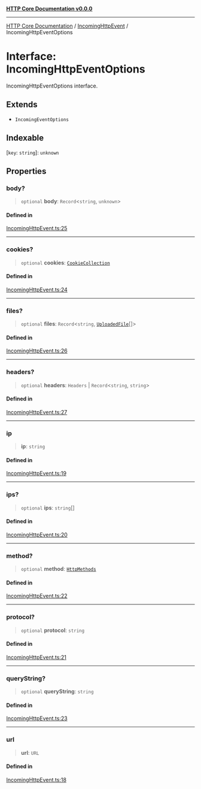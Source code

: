 [**HTTP Core Documentation v0.0.0**](../../README.md)

***

[HTTP Core Documentation](../../modules.md) / [IncomingHttpEvent](../README.md) / IncomingHttpEventOptions

# Interface: IncomingHttpEventOptions

IncomingHttpEventOptions interface.

## Extends

- `IncomingEventOptions`

## Indexable

 \[`key`: `string`\]: `unknown`

## Properties

### body?

> `optional` **body**: `Record`\<`string`, `unknown`\>

#### Defined in

[IncomingHttpEvent.ts:25](https://github.com/stonemjs/http-core/blob/a162480c16327760396238c341daab61793d5440/src/IncomingHttpEvent.ts#L25)

***

### cookies?

> `optional` **cookies**: [`CookieCollection`](../../cookies/CookieCollection/classes/CookieCollection.md)

#### Defined in

[IncomingHttpEvent.ts:24](https://github.com/stonemjs/http-core/blob/a162480c16327760396238c341daab61793d5440/src/IncomingHttpEvent.ts#L24)

***

### files?

> `optional` **files**: `Record`\<`string`, [`UploadedFile`](../../file/UploadedFile/classes/UploadedFile.md)[]\>

#### Defined in

[IncomingHttpEvent.ts:26](https://github.com/stonemjs/http-core/blob/a162480c16327760396238c341daab61793d5440/src/IncomingHttpEvent.ts#L26)

***

### headers?

> `optional` **headers**: `Headers` \| `Record`\<`string`, `string`\>

#### Defined in

[IncomingHttpEvent.ts:27](https://github.com/stonemjs/http-core/blob/a162480c16327760396238c341daab61793d5440/src/IncomingHttpEvent.ts#L27)

***

### ip

> **ip**: `string`

#### Defined in

[IncomingHttpEvent.ts:19](https://github.com/stonemjs/http-core/blob/a162480c16327760396238c341daab61793d5440/src/IncomingHttpEvent.ts#L19)

***

### ips?

> `optional` **ips**: `string`[]

#### Defined in

[IncomingHttpEvent.ts:20](https://github.com/stonemjs/http-core/blob/a162480c16327760396238c341daab61793d5440/src/IncomingHttpEvent.ts#L20)

***

### method?

> `optional` **method**: [`HttpMethods`](../../declarations/enumerations/HttpMethods.md)

#### Defined in

[IncomingHttpEvent.ts:22](https://github.com/stonemjs/http-core/blob/a162480c16327760396238c341daab61793d5440/src/IncomingHttpEvent.ts#L22)

***

### protocol?

> `optional` **protocol**: `string`

#### Defined in

[IncomingHttpEvent.ts:21](https://github.com/stonemjs/http-core/blob/a162480c16327760396238c341daab61793d5440/src/IncomingHttpEvent.ts#L21)

***

### queryString?

> `optional` **queryString**: `string`

#### Defined in

[IncomingHttpEvent.ts:23](https://github.com/stonemjs/http-core/blob/a162480c16327760396238c341daab61793d5440/src/IncomingHttpEvent.ts#L23)

***

### url

> **url**: `URL`

#### Defined in

[IncomingHttpEvent.ts:18](https://github.com/stonemjs/http-core/blob/a162480c16327760396238c341daab61793d5440/src/IncomingHttpEvent.ts#L18)
